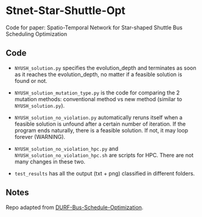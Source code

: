 # Stnet-Star-Shuttle-Opt

Code for paper: Spatio-Temporal Network for Star-shaped Shuttle Bus Scheduling Optimization

## Code

- `NYUSH_solution.py` specifies the evolution_depth and terminates as soon as it reaches the evolution_depth, no matter if a feasible solution is found or not.

- `NYUSH_solution_mutation_type.py` is the code for comparing the 2 mutation methods: conventional method vs new method (similar to `NYUSH_solution.py`).

- `NYUSH_solution_no_violation.py` automatically reruns itself when a feasible solution is unfound after a certain number of iteration. If the program ends naturally, there is a feasible solution. If not, it may loop forever (WARNING).

- `NYUSH_solution_no_violation_hpc.py` and `NYUSH_solution_no_violation_hpc.sh` are scripts for HPC. There are not many changes in these two.

- `test_results` has all the output (txt + png) classified in different folders.

## Notes

Repo adapted from [DURF-Bus-Schedule-Optimization](https://github.com/AlisonYao/DURF-Bus-Schedule-Optimization).
